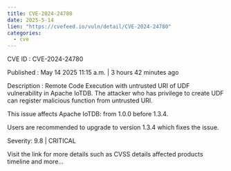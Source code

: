 ```yaml
---
title: CVE-2024-24780
date: 2025-5-14
lien: "https://cvefeed.io/vuln/detail/CVE-2024-24780"
categories:
  - cve
---
```


CVE ID : CVE-2024-24780

Published :  May 14
2025
11:15 a.m. | 3 hours
42 minutes ago

Description : Remote Code Execution with untrusted URI of UDF vulnerability in Apache IoTDB. The attacker who has privilege to create UDF can register malicious function from untrusted URI.

This issue affects Apache IoTDB: from 1.0.0 before 1.3.4.

Users are recommended to upgrade to version 1.3.4
which fixes the issue.

Severity: 9.8 | CRITICAL

Visit the link for more details
such as CVSS details
affected products
timeline
and more...
